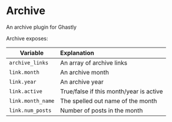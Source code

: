 Archive
=======

An archive plugin for Ghastly

Archive exposes:

Variable              | Explanation
----------------------|:------------
 `archive_links`      | An array of archive links
     `link.month`     | An archive month
     `link.year`      | An archive year
     `link.active`    | True/false if this month/year is active
     `link.month_name`| The spelled out name of the month
     `link.num_posts` | Number of posts in the month
